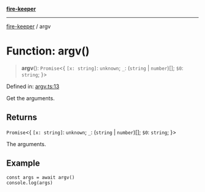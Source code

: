 [**fire-keeper**](../README.md)

***

[fire-keeper](../README.md) / argv

# Function: argv()

> **argv**(): `Promise`\<\{ `[x: string]`: `unknown`;  `_`: (`string` \| `number`)[]; `$0`: `string`; \}\>

Defined in: [argv.ts:13](https://github.com/phonowell/fire-keeper/blob/862cc844119f7a539be35ffaeee5bfb3fdb4b3cd/src/argv.ts#L13)

Get the arguments.

## Returns

`Promise`\<\{ `[x: string]`: `unknown`;  `_`: (`string` \| `number`)[]; `$0`: `string`; \}\>

The arguments.

## Example

```
const args = await argv()
console.log(args)
```
